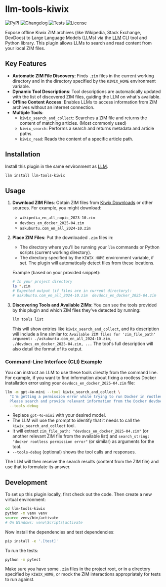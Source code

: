# llm-tools-kiwix

[![PyPI](https://img.shields.io/pypi/v/llm-tools-kiwix.svg)](https://pypi.org/project/llm-tools-kiwix/)
[![Changelog](https://img.shields.io/github/v/release/mozanunal/llm-tools-kiwix?include_prereleases&label=changelog)](https://github.com/mozanunal/llm-tools-kiwix/releases)
[![Tests](https://github.com/mozanunal/llm-tools-kiwix/actions/workflows/test.yml/badge.svg)](https://github.com/mozanunal/llm-tools-kiwix/actions/workflows/test.yml)
[![License](https://img.shields.io/badge/license-Apache%202.0-blue.svg)](https://github.com/mozanunal/llm-tools-kiwix/blob/main/LICENSE)

Expose offline Kiwix ZIM archives (like Wikipedia, Stack Exchange, DevDocs) to Large Language Models (LLMs) via the [LLM](https://llm.datasette.io/) CLI tool and Python library. This plugin allows LLMs to search and read content from your local ZIM files.

## Key Features

*   **Automatic ZIM File Discovery**: Finds `.zim` files in the current working directory and in the directory specified by the `KIWIX_HOME` environment variable.
*   **Dynamic Tool Descriptions**: Tool descriptions are automatically updated with the list of discovered ZIM files, guiding the LLM on what's available.
*   **Offline Content Access**: Enables LLMs to access information from ZIM archives without an internet connection.
*   **Multiple Tools**:
    *   `kiwix_search_and_collect`: Searches a ZIM file and returns the content of matching articles. (Most commonly used)
    *   `kiwix_search`: Performs a search and returns metadata and article paths.
    *   `kiwix_read`: Reads the content of a specific article path.

## Installation

Install this plugin in the same environment as [LLM](https://llm.datasette.io/).

```bash
llm install llm-tools-kiwix
```

## Usage

1.  **Download ZIM Files**: Obtain ZIM files from [Kiwix Downloads](https://download.kiwix.org/zim/) or other sources. For example, you might download:
    *   `wikipedia_en_all_nopic_2023-10.zim`
    *   `devdocs_en_docker_2025-04.zim`
    *   `askubuntu.com_en_all_2024-10.zim`

2.  **Place ZIM Files**: Put the downloaded `.zim` files in:
    *   The directory where you'll be running your `llm` commands or Python scripts (current working directory).
    *   The directory specified by the `KIWIX_HOME` environment variable, if set.
    The plugin will automatically detect files from these locations.

    Example (based on your provided snippet):
    ```bash
    # In your project directory
    ls *.zim
    # Expected output (if files are in current directory):
    # askubuntu.com_en_all_2024-10.zim  devdocs_en_docker_2025-04.zim  devdocs_en_scala_2025-04.zim
    ```

3.  **Discovering Tools and Available ZIMs**:
    You can see the tools provided by this plugin and which ZIM files they've detected by running:
    ```bash
    llm tools list
    ```
    This will show entries like `kiwix_search_and_collect`, and its description will include a line similar to:
    `Available ZIM files for 'zim_file_path' argument: ./askubuntu.com_en_all_2024-10.zim, ./devdocs_en_docker_2025-04.zim, ...`
    The tool's full description will also detail the format of its output.

### Command-Line Interface (CLI) Example

You can instruct an LLM to use these tools directly from the command line. For example, if you want to find information about fixing a rootless Docker installation error using your `devdocs_en_docker_2025-04.zim` file:

```bash
llm -m gpt-4o-mini --tool kiwix_search_and_collect \
  "I'm getting a permission error while trying to run Docker in rootless mode. \
  Please search and provide relevant information from the Docker devdocs." \
  --tools-debug
```

*   Replace `gpt-4o-mini` with your desired model.
*   The LLM will use the prompt to identify that it needs to call the `kiwix_search_and_collect` tool.
*   It will extract `zim_file_path: "devdocs_en_docker_2025-04.zim"` (or another relevant ZIM file from the available list) and `search_string: "docker rootless permission error"` (or similar) as arguments for the tool.
*   `--tools-debug` (optional) shows the tool calls and responses.

The LLM will then receive the search results (content from the ZIM file) and use that to formulate its answer.


## Development

To set up this plugin locally, first check out the code. Then create a new virtual environment:

```bash
cd llm-tools-kiwix
python -m venv venv
source venv/bin/activate
# On Windows: venv\Scripts\activate
```

Now install the dependencies and test dependencies:

```bash
pip install -e '.[test]'
```

To run the tests:

```bash
python -m pytest
```

Make sure you have some `.zim` files in the project root, or in a directory specified by `KIWIX_HOME`, or mock the ZIM interactions appropriately for tests to run against.
